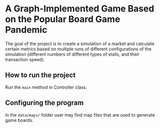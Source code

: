 # A Graph-Implemented Game Based on the Popular Board Game Pandemic

The goal of the project is to create a simulation of a market and calculate certain metrics based on multiple runs of different configurations of the simulation (different numbers of different types of stalls, and their transaction speed).

## How to run the project
Run the `main` method in Controller class.

## Configuring the program
In the `data/maps/` folder user may find map files that are used to generate game boards.

